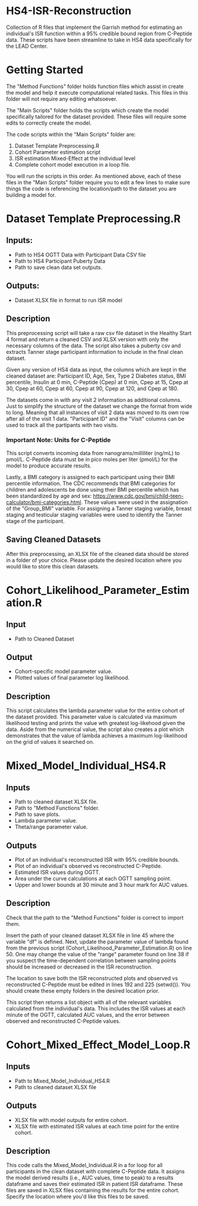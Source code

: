 # HS4-ISR-Reconstruction
Collection of R files that implement the Garrish method for estimating an individual's ISR function within a 95% credible bound region from C-Peptide data. These scripts have been streamline to take in HS4 data specifically for the LEAD Center.

# Getting Started
The "Method Functions" folder holds function files which assist in create the model and help it execute computational related tasks. This files in this folder will not require any editing whatsoever. 

The "Main Scripts" folder holds the scripts which create the model specifically tailored for the dataset provided. These files will require some edits to correctly create the model.

The code scripts within the "Main Scripts" folder are:

1. Dataset Template Preprocessing.R
2. Cohort Parameter estimation script
3. ISR estimation Mixed-Effect at the individual level
4. Complete cohort model execution in a loop file.

You will run the scripts in this order. As mentioned above, each of these files in the "Main Scripts" folder require you to edit a few lines to make sure things the code is  referencing the location/path to the dataset you are building a model for.

# Dataset Template Preprocessing.R
## Inputs: 
- Path to HS4 OGTT Data with Participant Data CSV file
- Path to HS4 Participant Puberty Data
- Path to save clean data set outputs.

## Outputs:
- Dataset XLSX file in format to run ISR model

## Description
This preprocessing script will take a raw csv file dataset in the Healthy Start 4 format and return a cleaned CSV and XLSX version with only the necessary columns of the data. The script also takes a puberty csv and extracts Tanner stage participant information to include in the final clean dataset.

Given any version of HS4 data as input, the columns which are kept in the cleaned dataset are: Participant ID, Age, Sex, Type 2 Diabetes status, BMI percentile, Insulin at 0 min, C-Peptide (Cpep) at 0 min, Cpep at 15, Cpep at 30, Cpep at 60, Cpep at 60, Cpep at 90, Cpep at 120, and Cpep at 180. 

The datasets come in with any visit 2 information as additional columns. Just to simplify the structure of the dataset we change the format from wide to long. Meaning that all instances of visit 2 data was moved to its own row after all of the visit 1 data. "Participant ID" and the "Visit" columns can be used to track all the partipants with two visits. 

### Important Note: Units for C-Peptide
This script converts incoming data from nanograms/milliliter (ng/mL) to pmol/L. C-Peptide data must be in pico moles per liter (pmol/L) for the model to produce accurate results.

Lastly, a BMI category is assigned to each participant using their BMI percentile information. The CDC recommends that BMI categories for children and adolescents be done using their BMI percentile which has been standardized by age and sex: https://www.cdc.gov/bmi/child-teen-calculator/bmi-categories.html. These values were used in the assignation of the "Group_BMI" variable. For assigning a Tanner staging variable, breast staging and testicular staging variables were used to identify the Tanner stage of the participant.

## Saving Cleaned Datasets
After this preprocessing, an XLSX file of the cleaned data should be stored in a folder of your choice. Please update the desired location where you would like to store this clean datasets.

# Cohort_Likelihood_Parameter_Estimation.R

## Input
- Path to Cleaned Dataset

## Output
- Cohort-specific model parameter value.
- Plotted values of final parameter log likelihood.

## Description
This script calculates the lambda parameter value for the entire cohort of the dataset provided. This parameter value is calculated via maximum likelihood testing and prints the value wth greatest log-likehood given the data. Aside from the numerical value, the script also creates a plot which demonstrates that the value of lambda achieves a maximum log-likelihood on the grid of values it searched on.

# Mixed_Model_Individual_HS4.R
## Inputs
- Path to cleaned dataset XLSX file.
- Path to "Method Functions" folder.
- Path to save plots.
- Lambda parameter value.
- Theta/range parameter value.

## Outputs
- Plot of an individual's reconstructed ISR with 95% credible bounds.
- Plot of an individual's observed vs reconstructed C-Peptide.
- Estimated ISR values during OGTT.
- Area under the curve calculations at each OGTT sampling point.
- Upper and lower bounds at 30 minute and 3 hour mark for AUC values.

## Description
Check that the path to the "Method Functions" folder is correct to import them.

Insert the path of your cleaned dataset XLSX file in line 45 where the variable "df" is defined. Next, update the parameter value of lambda found from the previous script (Cohort_Likelihood_Parameter_Estimation.R) on line 50. One may change the value of the "range" parameter found on line 38 if you suspect the time-dependent correlation between sampling points should be increased or decreased in the ISR reconstruction.

The location to save both the ISR reconstructed plots and observed vs reconstructed C-Peptide must be edited in lines 192 and 225 (setwd()). You should create these empty folders in the desired location prior.

This script then returns a list object with all of the relevant variables calculated from the individual's data. This includes the ISR values at each minute of the OGTT, calculated AUC values, and the error between observed and reconstructed C-Peptide values.

# Cohort_Mixed_Effect_Model_Loop.R
## Inputs
- Path to Mixed_Model_Individual_HS4.R
- Path to cleaned dataset XLSX file

## Outputs
- XLSX file with model outputs for entire cohort.
- XLSX file with estimated ISR values at each time point for the entire cohort.

## Description

This code calls the Mixed_Model_Individual.R in a for loop for all participants in the clean dataset with complete C-Peptide data. It assigns the model derived results (i.e., AUC values, time to peak) to a results dataframe and saves their estimated ISR in patient ISR dataframe. These files are saved in XLSX files containing the results for the entire cohort. Specify the location where you'd like this files to be saved.
